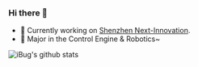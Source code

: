 ### Hi there 👋

- 🔭 Currently working on [Shenzhen Next-Innovation](https://github.com/FRCNextInnovation).
- 🌱 Major in the Control Engine & Robotics~

![iBug's github stats](https://github-readme-stats.vercel.app/api?username=RockyXRQ&count_private=true&show_icons=true)
